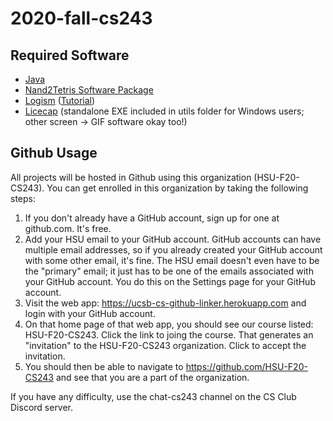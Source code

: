 # 2020-fall-cs243

## Required Software
* [Java](https://www.java.com/en/download/)
* [Nand2Tetris Software Package](https://www.nand2tetris.org/software)
* [Logism](https://sourceforge.net/projects/circuit/files/latest/download) ([Tutorial](http://www.cburch.com/logisim/docs/2.3.0/guide/index.html))
* [Licecap](https://www.cockos.com/licecap/) (standalone EXE included in utils folder for Windows users; other screen -> GIF software okay too!)

## Github Usage
All projects will be hosted in Github using this organization (HSU-F20-CS243).  You can get enrolled in this organization by taking the following steps:

1. If you don't already have a GitHub account, sign up for one at github.com.  It's free.
2. Add your HSU email to your GitHub account.  GitHub accounts can have multiple email addresses, so if you already created your GitHub account with some other email, it's fine.  The HSU email doesn't even have to be the "primary" email; it just has to be one of the emails associated with your GitHub account.  You do this on the Settings page for your GitHub account.
3. Visit the web app: https://ucsb-cs-github-linker.herokuapp.com  and login with your GitHub account.
4. On that home page of that web app, you should see our course listed: HSU-F20-CS243.  Click the link to joing the course.  That generates an "invitation" to the HSU-F20-CS243 organization.  Click to accept the invitation.
5. You should then be able to navigate to https://github.com/HSU-F20-CS243 and see that you are a part of the organization.

If you have any difficulty, use the chat-cs243 channel on the CS Club Discord server.
